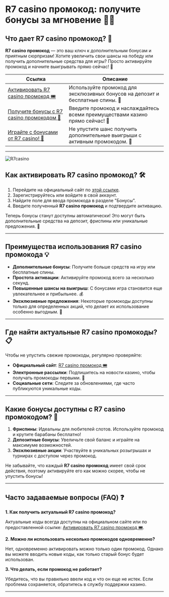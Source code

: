 # R7 casino промокод: получите бонусы за мгновение 🎰🎁

## Что дает **R7 casino промокод**? 🌟

**R7 casino промокод** — это ваш ключ к дополнительным бонусам и приятным сюрпризам! Хотите увеличить свои шансы на победу или получить дополнительные средства для игры? Просто активируйте промокод и начните выигрывать прямо сейчас! 🎉

| Ссылка | Описание |
|--------|----------|
| [Активировать R7 casino промокод 🎟️](https://brandplay.link/zPmNmTWG) | Используйте промокод для эксклюзивных бонусов на депозит и бесплатные спины. 🤑 |
| [Получите бонусы с R7 casino промокодом 💎](https://brandplay.link/zPmNmTWG) | Введите промокод и наслаждайтесь всеми преимуществами казино прямо сейчас! 🎰 |
| [Играйте с бонусами от R7 casino! 🎯](https://brandplay.link/zPmNmTWG) | Не упустите шанс получить дополнительные выигрыши с активным промокодом. 💸 |

---
![R7casino](https://github.com/user-attachments/assets/354e7320-03b7-47e9-9e2a-e0d1d4569216)

## Как активировать **R7 casino промокод**? 🛠️

1. Перейдите на официальный сайт по [этой ссылке](https://brandplay.link/zPmNmTWG). 
2. Зарегистрируйтесь или войдите в свой аккаунт. 
3. Найдите поле для ввода промокода в разделе "Бонусы".
4. Введите полученный **R7 casino промокод** и подтвердите активацию.

Теперь бонусы станут доступны автоматически! Это могут быть дополнительные средства на депозит, фриспины или уникальные предложения. 🎁

---

## Преимущества использования **R7 casino промокода** 💡

- **Дополнительные бонусы**: Получите больше средств на игру или бесплатные спины.
- **Простота активации**: Активируйте промокод всего за несколько секунд.
- **Повышенные шансы на выигрыш**: С бонусами игра становится еще увлекательнее и прибыльнее. 💰
- **Эксклюзивные предложения**: Некоторые промокоды доступны только для определенных акций, что делает их использование особенно выгодным. 🌟

---

## Где найти актуальные **R7 casino промокоды**? 📋

Чтобы не упустить свежие промокоды, регулярно проверяйте:

- **Официальный сайт**: [R7 casino промокод 🎟️](https://brandplay.link/zPmNmTWG) 
- **Электронные рассылки**: Подпишитесь на новости казино, чтобы получать промокоды первыми. 📩
- **Социальные сети**: Следите за обновлениями, где часто публикуются уникальные коды.

---

## Какие бонусы доступны с **R7 casino промокодом**? 🎲

1. **Фриспины**: Идеальны для любителей слотов. Используйте промокод и крутите барабаны бесплатно!
2. **Депозитные бонусы**: Увеличьте свой баланс и играйте на максимуме возможностей.
3. **Эксклюзивные акции**: Участвуйте в уникальных розыгрышах и турнирах с доступом через промокод.

Не забывайте, что каждый **R7 casino промокод** имеет свой срок действия, поэтому активируйте его как можно скорее, чтобы не упустить бонусы!

---

## Часто задаваемые вопросы (FAQ) ❓

**1. Как получить актуальный **R7 casino промокод**?**

Актуальные коды всегда доступны на официальном сайте или по предоставленной ссылке: [Активировать R7 casino промокод 🎟️](https://brandplay.link/zPmNmTWG).

**2. Можно ли использовать несколько промокодов одновременно?**

Нет, одновременно активировать можно только один промокод. Однако вы можете вводить новые коды, как только старый бонус будет использован.

**3. Что делать, если промокод не работает?**

Убедитесь, что вы правильно ввели код и что он еще не истек. Если проблема сохраняется, обратитесь в службу поддержки казино.

---



